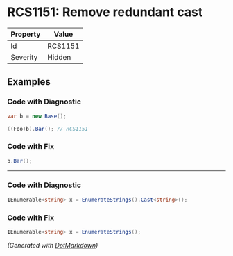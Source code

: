 # RCS1151: Remove redundant cast

| Property | Value   |
| -------- | ------- |
| Id       | RCS1151 |
| Severity | Hidden  |

## Examples

### Code with Diagnostic

```csharp
var b = new Base();

((Foo)b).Bar(); // RCS1151
```

### Code with Fix

```csharp
b.Bar();
```

- - -

### Code with Diagnostic

```csharp
IEnumerable<string> x = EnumerateStrings().Cast<string>();
```

### Code with Fix

```csharp
IEnumerable<string> x = EnumerateStrings();
```


*\(Generated with [DotMarkdown](http://github.com/JosefPihrt/DotMarkdown)\)*